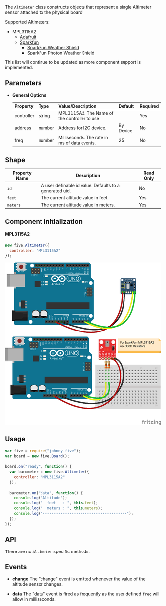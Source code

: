 The `Altimeter` class constructs objects that represent a single Altimeter sensor attached to the physical board.

Supported Altimeters:

- MPL3115A2
  - [Adafruit](https://www.adafruit.com/products/1893)
  - [Sparkfun](https://www.sparkfun.com/products/11084)
    - [SparkFun Weather Shield](https://www.sparkfun.com/products/12081)
    - [SparkFun Photon Weather Shield](https://www.sparkfun.com/products/13630)

This list will continue to be updated as more component support is implemented.

## Parameters

- **General Options**

  | Property | Type   | Value/Description                       | Default  | Required |
  |---------------|--------|--------------------------------------------|-----------------------------------|----------|
  | controller    | string | MPL3115A2. The Name of the controller to use |  | Yes       |
  | address    | number | Address for I2C device. |  By Device | No       |
  | freq | number | Milliseconds. The rate in ms of data events. | 25 | No |


## Shape

| Property Name | Description | Read Only |
|---------------| ----------- | ----------|
| `id` | A user definable id value. Defaults to a generated uid. | No |
| `feet` | The current altitude value in feet. | Yes |
| `meters` | The current altitude value in meters. | Yes |

## Component Initialization 




#### MPL3115A2
```js
new five.Altimeter({
  controller: "MPL3115A2"
});
```

![MPL3115A2](https://github.com/rwaldron/johnny-five/raw/master/docs/breadboard/barometer-mpl3115a2.png)

## Usage

```js
var five = require("johnny-five");
var board = new five.Board();

board.on("ready", function() {
  var barometer = new five.Altimeter({
    controller: "MPL3115A2"
  });

  barometer.on("data", function() {
    console.log("Altitude");
    console.log("  feet   : ", this.feet);
    console.log("  meters : ", this.meters);
    console.log("--------------------------------------");
  });
});
```

## API

There are no `Altimeter` specific methods.

## Events

- **change** The "change" event is emitted whenever the value of the altitude sensor changes.

- **data** The "data" event is fired as frequently as the user defined `freq` will allow in milliseconds.
